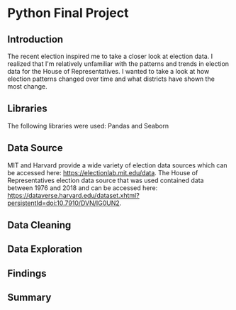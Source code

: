 # Python Final Project

## Introduction

The recent election inspired me to take a closer look at election data. I realized that I'm relatively unfamiliar with the patterns and trends in election data for the House of Representatives. I wanted to take a look at how election patterns changed over time and what districts have shown the most change.



## Libraries
The following libraries were used: Pandas and Seaborn



## Data Source
MIT and Harvard provide a wide variety of election data sources which can be accessed here: https://electionlab.mit.edu/data. The House of Representatives election data source that was used contained data between 1976 and 2018 and can be accessed here: https://dataverse.harvard.edu/dataset.xhtml?persistentId=doi:10.7910/DVN/IG0UN2.



## Data Cleaning



## Data Exploration


## Findings


## Summary
